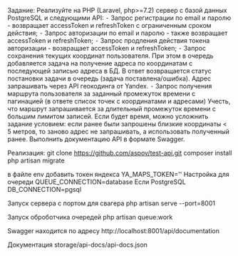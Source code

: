 Задание:
Реализуйте на PHP (Laravel, php>=7.2) сервер с базой данных PostgreSQL и следующими API:
⁃ Запрос регистрации по email и паролю - возвращает accessToken и refreshToken с ограниченным сроком действия;
⁃ Запрос авторизации по email и паролю - также возвращает accessToken и refreshToken;
⁃ Запрос продления действия токена авторизации - возвращает accessToken и refreshToken;
⁃ Запрос сохранения текущих координат пользователя. При этом в очередь добавляется задача на получение адреса по координатам с последующей записью адреса в БД. В ответ возвращается статус постановки задачи в очередь (задача поставлена/ошибка). Адрес запрашивать через API геокодинга от Yandex.
⁃ Запрос получения маршрута пользователя за заданный промежуток времени с пагинацией (в ответе список точек с координатами и адресами)
Учесть, что маршрут запрашивается за длительный промежуток времени с большим лимитом записей. Если будет время, можно усложнить задание условием: если ранее были запрошены близкие координаты < 5 метров, то заново адрес не запрашивать, а использовать полученный ранее. Выполнить документацию API в формате Swagger.

Реализация:
git clone https://github.com/aspov/test-api.git
composer install
php artisan migrate

в файле env добавить токен яндекса
YA_MAPS_TOKEN=''
Настройка для очереди
QUEUE_CONNECTION=database
Если PostgreSQL
DB_CONNECTION=pgsql

Запуск сервера с портом для свагера
php artisan serve --port=8001

Запуск оброботчика очередей
php artisan queue:work

Swagger находится по адресу
http://localhost:8001/api/documentation

Документация
storage/api-docs/api-docs.json
